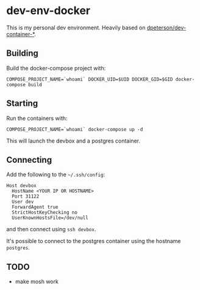 # dev-env-docker

This is my personal dev environment. Heavily based on [dpeterson/dev-container-*](https://github.com/dpetersen/dev-container-base).

## Building

Build the docker-compose project with:

```
COMPOSE_PROJECT_NAME=`whoami` DOCKER_UID=$UID DOCKER_GID=$GID docker-compose build
```

## Starting

Run the containers with:

```
COMPOSE_PROJECT_NAME=`whoami` docker-compose up -d
```

This will launch the devbox and a postgres container.

## Connecting

Add the following to the `~/.ssh/config`:

```
Host devbox
  HostName <YOUR IP OR HOSTNAME>
  Port 31122
  User dev
  ForwardAgent true
  StrictHostKeyChecking no
  UserKnownHostsFile=/dev/null
```

and then connect using `ssh devbox`.

It's possible to connect to the postgres container using the hostname `postgres`.

## TODO

* make mosh work
